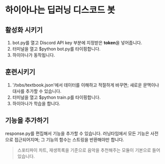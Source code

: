 # 하이아나는 딥러닝 디스코드 봇

## 활성화 시키기
1. bot.py를 열고 Discord API key 부분에 지정받은 **token**을 넣어줍니다. <br />
2. 터미널을 열고 $python bot.py를 타이핑합니다. <br />
3. 하이아나가 동작됩니다.

## 훈련시키기
1. '/txbs/textbook.json'에서 데이터를 이해하고 적절하게 바꾸면; 새로운 문맥이나 대사를 추가할 수 있습니다. <br />
2. 터미널을 열고 $python train.p를 타이핑합니다. <br />
3. 하이아나가 학습을 합니다.

## 기능을 추가하기
response.py를 편집해서 기능을 추가할 수 있습니다. 러닝타임에서 모든 기능은 사전으로 접근되어지며; 그 기능의 함수는 스트링을 반환해야만 합니다. <br />
> 스포티파이 차트, 재생목록을 기준으로 음악을 추천해주는 모듈이 기본으로 들어있습니다.
